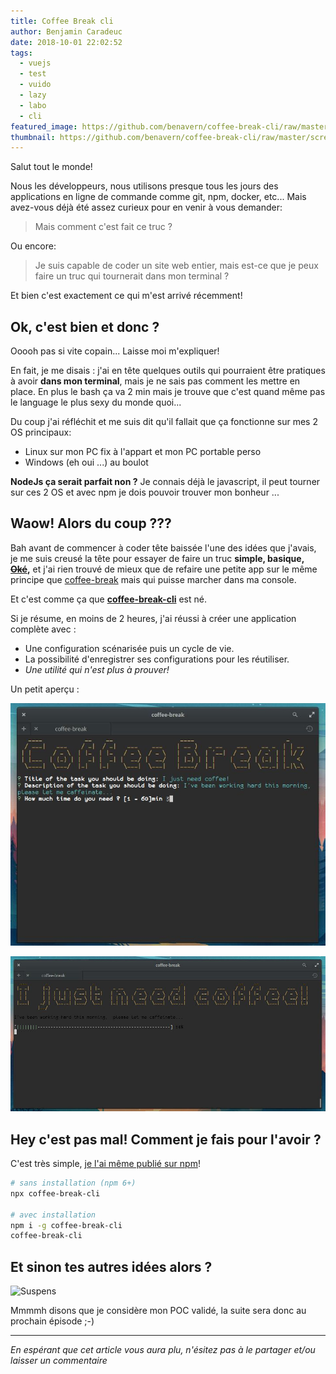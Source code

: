 ```yaml
---
title: Coffee Break cli
author: Benjamin Caradeuc
date: 2018-10-01 22:02:52
tags:
  - vuejs
  - test
  - vuido
  - lazy
  - labo
  - cli
featured_image: https://github.com/benavern/coffee-break-cli/raw/master/screenshots/CoffeeTime.jpeg
thumbnail: https://github.com/benavern/coffee-break-cli/raw/master/screenshots/CoffeeTime.jpeg
---
```


Salut tout le monde!

Nous les développeurs, nous utilisons presque tous les jours des applications en ligne de commande comme git, npm, docker, etc... Mais avez-vous déjà été assez curieux pour en venir à vous demander:

> Mais comment c'est fait ce truc ?

Ou encore:

> Je suis capable de coder un site web entier, mais est-ce que je peux faire un truc qui tournerait dans mon terminal ?

Et bien c'est exactement ce qui m'est arrivé récemment!

## Ok, c'est bien et donc ?

Ooooh pas si vite copain... Laisse moi m'expliquer!

En fait, je me disais : j'ai en tête quelques outils qui pourraient être pratiques à avoir **dans mon terminal**, mais je ne sais pas comment les mettre en place. En plus le bash ça va 2 min mais je trouve que c'est quand même pas le language le plus sexy du monde quoi...

Du coup j'ai réfléchit et me suis dit qu'il fallait que ça fonctionne sur mes 2 OS principaux:

* Linux sur mon PC fix à l'appart et mon PC portable perso
* Windows (eh oui ...) au boulot

**NodeJs ça serait parfait non ?** Je connais déjà le javascript, il peut tourner sur ces 2 OS et avec npm je dois pouvoir trouver mon bonheur ...

## Waow! Alors du coup ???

Bah avant de commencer à coder tête baissée l'une des idées que j'avais, je me suis creusé la tête pour essayer de faire un truc **simple, basique, [~~Oké~~](https://youtu.be/2bjk26RwjyU),** et j'ai rien trouvé de mieux que de refaire une petite app sur le même principe que [coffee-break](https://benjamin.caradeuc.info/2018/09/21/coffee-break/) mais qui puisse marcher dans ma console.

Et c'est comme ça que **[coffee-break-cli](https://github.com/benavern/coffee-break-cli)** est né.

Si je résume, en moins de 2 heures, j'ai réussi à créer une application complète avec :

* Une configuration scénarisée puis un cycle de vie.
* La possibilité d'enregistrer ses configurations pour les réutiliser.
* *Une utilité qui n'est plus à prouver!*

Un petit aperçu :

![Settings](https://github.com/benavern/coffee-break-cli/raw/master/screenshots/Settings.jpeg)

![CoffeeTime](https://github.com/benavern/coffee-break-cli/raw/master/screenshots/CoffeeTime.jpeg)

## Hey c'est pas mal! Comment je fais pour l'avoir ?

C'est très simple, [je l'ai même publié sur npm](https://www.npmjs.com/package/coffee-break-cli)!

```bash
# sans installation (npm 6+)
npx coffee-break-cli

# avec installation
npm i -g coffee-break-cli
coffee-break-cli
```

## Et sinon tes autres idées alors ?

![Suspens](https://media.giphy.com/media/Bp5dwyOW9BwbK/giphy.gif)

Mmmmh disons que je considère mon POC validé, la suite sera donc au prochain épisode ;-)

---

*En espérant que cet article vous aura plu, n'ésitez pas à le partager et/ou laisser un commentaire*
